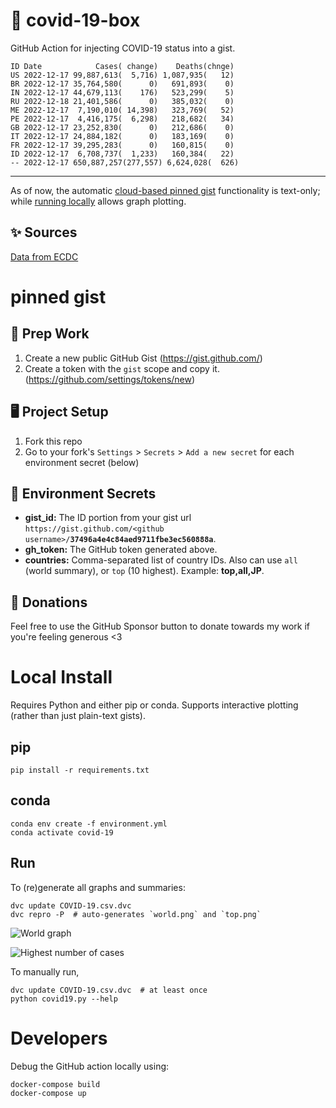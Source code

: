 # 🏥 covid-19-box

GitHub Action for injecting COVID-19 status into a gist.

```
ID Date            Cases( change)    Deaths(chnge)
US 2022-12-17 99,887,613(  5,716) 1,087,935(   12)
BR 2022-12-17 35,764,580(      0)   691,893(    0)
IN 2022-12-17 44,679,113(    176)   523,299(    5)
RU 2022-12-18 21,401,586(      0)   385,032(    0)
ME 2022-12-17  7,190,010( 14,398)   323,769(   52)
PE 2022-12-17  4,416,175(  6,298)   218,682(   34)
GB 2022-12-17 23,252,830(      0)   212,686(    0)
IT 2022-12-17 24,884,182(      0)   183,169(    0)
FR 2022-12-17 39,295,283(      0)   160,815(    0)
ID 2022-12-17  6,708,737(  1,233)   160,384(   22)
-- 2022-12-17 650,887,257(277,557) 6,624,028(  626)
```

---

As of now, the automatic [cloud-based pinned gist](#pinned-gist) functionality is text-only;
while [running locally](#local-install) allows graph plotting.

## ✨ Sources

[Data from ECDC](https://www.ecdc.europa.eu/en/publications-data/download-todays-data-geographic-distribution-covid-19-cases-worldwide)

# pinned gist

## 🎒 Prep Work
1. Create a new public GitHub Gist (https://gist.github.com/)
1. Create a token with the `gist` scope and copy it. (https://github.com/settings/tokens/new)

## 🖥 Project Setup
1. Fork this repo
1. Go to your fork's `Settings` > `Secrets` > `Add a new secret` for each environment secret (below)

## 🤫 Environment Secrets
- **gist_id:** The ID portion from your gist url `https://gist.github.com/<github username>/`**`37496a4e4c84aed9711fbe3ec560888a`**.
- **gh_token:** The GitHub token generated above.
- **countries:** Comma-separated list of country IDs. Also can use `all` (world summary), or `top` (10 highest). Example: **top,all,JP**.

## 💸 Donations

Feel free to use the GitHub Sponsor button to donate towards my work if you're feeling generous <3

# Local Install

Requires Python and either pip or conda. Supports interactive plotting (rather than just plain-text gists).

## pip

```
pip install -r requirements.txt
```

## conda

```
conda env create -f environment.yml
conda activate covid-19
```

## Run

To (re)generate all graphs and summaries:

```
dvc update COVID-19.csv.dvc
dvc repro -P  # auto-generates `world.png` and `top.png`
```

![World graph](world.png)

![Highest number of cases](top.png)

To manually run,

```
dvc update COVID-19.csv.dvc  # at least once
python covid19.py --help
```

# Developers

Debug the GitHub action locally using:

```
docker-compose build
docker-compose up
```
